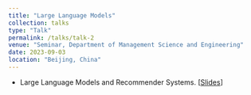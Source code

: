 ```yaml
---
title: "Large Language Models"
collection: talks
type: "Talk"
permalink: /talks/talk-2
venue: "Seminar, Department of Management Science and Engineering"
date: 2023-09-03
location: "Beijing, China"
---
```


- Large Language Models and Recommender Systems. [[Slides](http://doslim.github.io/files/llm.pdf)]